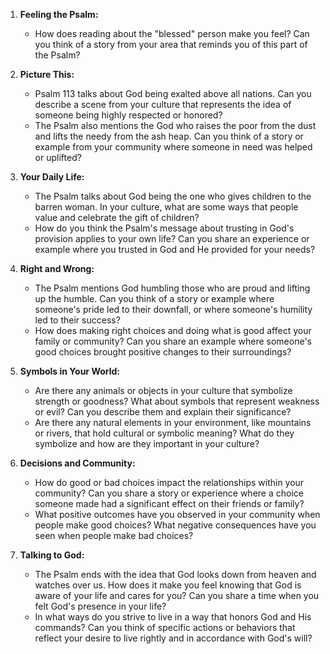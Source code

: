 1. **Feeling the Psalm:**
   - How does reading about the "blessed" person make you feel? Can you think of a story from your area that reminds you of this part of the Psalm?

2. **Picture This:**
   - Psalm 113 talks about God being exalted above all nations. Can you describe a scene from your culture that represents the idea of someone being highly respected or honored?
   - The Psalm also mentions the God who raises the poor from the dust and lifts the needy from the ash heap. Can you think of a story or example from your community where someone in need was helped or uplifted?

3. **Your Daily Life:**
   - The Psalm talks about God being the one who gives children to the barren woman. In your culture, what are some ways that people value and celebrate the gift of children?
   - How do you think the Psalm's message about trusting in God's provision applies to your own life? Can you share an experience or example where you trusted in God and He provided for your needs?

4. **Right and Wrong:**
   - The Psalm mentions God humbling those who are proud and lifting up the humble. Can you think of a story or example where someone's pride led to their downfall, or where someone's humility led to their success?
   - How does making right choices and doing what is good affect your family or community? Can you share an example where someone's good choices brought positive changes to their surroundings?

5. **Symbols in Your World:**
   - Are there any animals or objects in your culture that symbolize strength or goodness? What about symbols that represent weakness or evil? Can you describe them and explain their significance?
   - Are there any natural elements in your environment, like mountains or rivers, that hold cultural or symbolic meaning? What do they symbolize and how are they important in your culture?

6. **Decisions and Community:**
   - How do good or bad choices impact the relationships within your community? Can you share a story or experience where a choice someone made had a significant effect on their friends or family?
   - What positive outcomes have you observed in your community when people make good choices? What negative consequences have you seen when people make bad choices?

7. **Talking to God:**
   - The Psalm ends with the idea that God looks down from heaven and watches over us. How does it make you feel knowing that God is aware of your life and cares for you? Can you share a time when you felt God's presence in your life?
   - In what ways do you strive to live in a way that honors God and His commands? Can you think of specific actions or behaviors that reflect your desire to live rightly and in accordance with God's will?